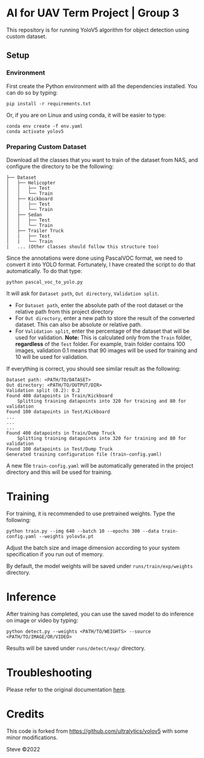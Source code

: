 # AI for UAV Term Project | Group 3
This repository is for running YoloV5 algorithm for object detection using custom dataset.

## Setup

### Environment
First create the Python environment with all the dependencies installed. You can do so by typing:
```
pip install -r requirements.txt
```
Or, if you are on Linux and using conda, it will be easier to type:
```
conda env create -f env.yaml
conda activate yolov5
```

### Preparing Custom Dataset
Download all the classes that you want to train of the dataset from NAS, and configure the directory to be the following:
```
├── Dataset
│   ├── Helicopter
│   │   ├── Test
│   │   └── Train
│   ├── Kickboard
│   │   ├── Test
│   │   └── Train
│   ├── Sedan
│   │   ├── Test
│   │   └── Train
│   ├── Trailer Truck
│   |   ├── Test
│   |   └── Train
|   ... (Other classes should follow this structure too)
```
Since the annotations were done using PascalVOC format, we need to convert it into YOLO format. Fortunately, I have created the script to do that automatically. To do that type:
```
python pascal_voc_to_yolo.py
```
It will ask for `Dataset path`, `Out directory`, `Validation split`.
- For `Dataset path`, enter the absolute path of the root dataset or the relative path from this project directory
- For `Out directory`, enter a new path to store the result of the converted dataset. This can also be absolute or relative path.
- For `Validation split`, enter the percentage of the dataset that will be used for validation. **Note:** This is calculated only from the `Train` folder, **regardless** of the `Test` folder. For example, train folder contains 100 images, validation 0.1 means that 90 images will be used for training and 10 will be used for validation.

If everything is correct, you should see similar result as the following:
```
Dataset path: <PATH/TO/DATASET>
Out directory: <PATH/TO/OUTPUT/DIR>
Validation split (0.2): 0.2
Found 400 datapoints in Train/Kickboard
	Splitting training datapoints into 320 for training and 80 for validation
Found 100 datapoints in Test/Kickboard
...
...
...
Found 400 datapoints in Train/Dump Truck
	Splitting training datapoints into 320 for training and 80 for validation
Found 100 datapoints in Test/Dump Truck
Generated training configuration file (train-config.yaml)
```
A new file `train-config.yaml` will be automatically generated in the project directory and this will be used for training.

# Training
For training, it is recommended to use pretrained weights. Type the following:
```
python train.py --img 640 --batch 10 --epochs 300 --data train-config.yaml --weights yolov5x.pt
```
Adjust the batch size and image dimension according to your system specification if you run out of memory.

By default, the model weights will be saved under `runs/train/exp/weights` directory.

# Inference
After training has completed, you can use the saved model to do inference on image or video by typing:
```
python detect.py --weights <PATH/TO/WEIGHTS> --source <PATH/TO/IMAGE/OR/VIDEO>
```
Results will be saved under `runs/detect/exp/` directory.
# Troubleshooting
Please refer to the original documentation <a href=https://github.com/ultralytics/yolov5/wiki>here</a>.

# Credits
This code is forked from https://github.com/ultralytics/yolov5 with some minor modifications.

Steve ©2022